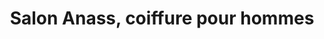 ---
title: "Salon Anass, coiffure pour hommes"
url: /montreal/salon-anass-coiffure-pour-hommes/
shop: Friseur
---